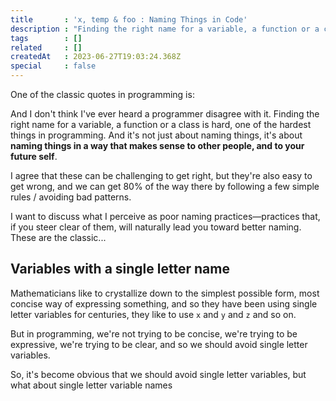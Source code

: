 ```yaml
---
title       : 'x, temp & foo : Naming Things in Code'
description : "Finding the right name for a variable, a function or a class is hard, one of the hardest things in programming..."
tags        : []
related     : []
createdAt   : 2023-06-27T19:03:24.368Z
special     : false
---
```


One of the classic quotes in programming is:

<blog-quote 
  quote="There are only two hard things in Computer Science: cache invalidation and naming things." 
  author="Phil Karlton"
  authorinfo="Software Developer"> </blog-quote>

And I don't think I've ever heard a programmer disagree with it. Finding the right name for a variable, a function or a class is hard, 
one of the hardest things in programming. And it's not just about naming things, 
it's about **naming things in a way that makes sense to other people, and to your future self**.

I agree that these can be challenging to get right, but they're also easy to get wrong, and we can get 80% of the way 
there by following a few simple rules / avoiding bad patterns.

I want to discuss what I perceive as poor naming practices—practices that, if you steer clear of them, will naturally 
lead you toward better naming. These are the classic...

## Variables with a single letter name

Mathematicians like to crystallize down to the simplest possible form, most concise way of expressing something, 
and so they have been using single letter variables for centuries, they like to use `x` and `y` and `z` and so on.

But in programming, we're not trying to be concise, we're trying to be expressive, we're trying to be clear,
and so we should avoid single letter variables. 

So, it's become obvious that we should avoid single letter variables, but what about single letter variable names
